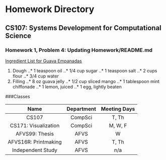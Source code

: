 # Homework Directory
## CS107: Systems Development for Computational Science

### Homework 1, Problem 4: Updating Homework/README.md
[Ingredient List for Guava Empanadas](https://www.foodnetwork.com/recipes/guava-empanadas-empanadas-de-guava-recipe-2013055)
1. Dough
..* 1 teaspoon oil
..* 1/4 cup sugar
..* 1 teaspoon salt
..* 2 cups flour
..* 3/4 cup water
2. Filling
..* 8 oz guava jelly
..* 1/2 cup sliced mango
..* 1 tablespoon mint chiffonade
..* 1 lemon, juiced
..* 1 egg, lightly beaten

###Classes

| Name      | Department  | Meeting Days |
| :--------------------: | :----------: | :----------: |
| CS107 | CompSci | T, Th |
| CS171: Visualization | CompSci | M, W, F |
| AFVS99: Thesis | AFVS | W |
| AFVS16R: Printmaking | AFVS | T, Th |
| Independent Study | AFVS | n/a |


